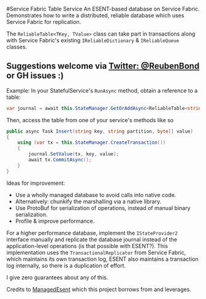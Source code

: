 #Service Fabric Table Service
An ESENT-based database on Service Fabric. Demonstrates how to write a distributed, reliable database which uses Service Fabric for replication.

The `ReliableTable<TKey, TValue>` class can take part in transactions along with Service Fabric's existing `IReliableDictionary` & `IReliableQueue` classes.

## Suggestions welcome via [Twitter: @ReubenBond](https://twitter.com/reubenbond) or GH issues :)

Example:
In your StatefulService's `RunAsync` method, obtain a reference to a table:
```C#
var journal = await this.StateManager.GetOrAddAsync<ReliableTable<string, byte[]>>("journal");
```
Then, access the table from one of your service's methods like so 
```C#
public async Task Insert(string key, string partition, byte[] value)
{
	using (var tx = this.StateManager.CreateTransaction())
	{
		journal.SetValue(tx, key, value);
		await tx.CommitAsync();
	}
}
```
Ideas for improvement:
* Use a wholly managed database to avoid calls into native code.
* Alternatively: chunkify the marshalling via a native library.
* Use ProtoBuf for serialization of operations, instead of manual binary serialization.
* Profile & improve performance.

For a higher performance database, implement the `IStateProvider2` interface manually and replicate the database journal instead of the application-level operations (is that possible with ESENT?). This implementation uses the `TransactionalReplicator` from Service Fabric, which maintains its own transaction log, ESENT also maintains a transaction log internally, so there is a duplication of effort.

I give zero guarantees about any of this.

Credits to [ManagedEsent](https://managedesent.codeplex.com/) which this project borrows from and leverages.
